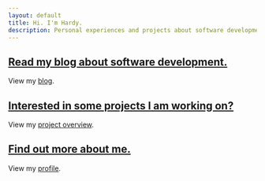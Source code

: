 ```yaml
---
layout: default
title: Hi. I'm Hardy.
description: Personal experiences and projects about software development, programming and computer science.
---
```


## [Read my blog about software development.](https://scheel.dev/blog)

View my [blog](https://scheel.dev/blog).

## [Interested in some projects I am working on?](https://scheel.dev/projects)

View my [project overview](https://scheel.dev/projects).

## [Find out more about me.](https://scheel.dev/aboutme)

View my [profile](https://scheel.dev/aboutme).



<!-- ## A Blog about software development

View my [Blog](https://scheel.dev/blog).

## Some projects I am working on

View my [project overview](https://scheel.dev/projects).

## More about me
You are interested in more information [about me](https://scheel.dev/aboutme)? -->